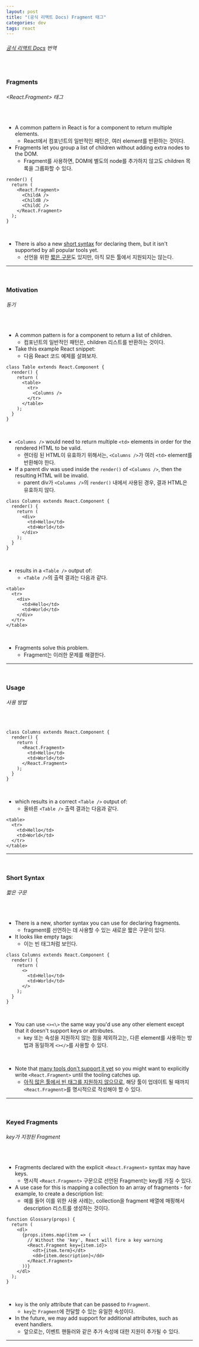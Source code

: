 ```yaml
---
layout: post
title: "(공식 리액트 Docs) Fragment 태그"
categories: dev
tags: react
---
```


###### [공식 리액트 Docs](https://reactjs.org/docs/fragments.html) 번역

<br>

### Fragments

###### \<React.Fragment> 태그

<br>

- A common pattern in React is for a component to return multiple elements.
  - React에서 컴포넌트의 일반적인 패턴은, 여러 element를 반환하는 것이다.
- Fragments let you group a list of children without adding extra nodes to the DOM.
  - Fragment를 사용하면, DOM에 별도의 node를 추가하지 않고도 children 목록을 그룹화할 수 있다.

```react
render() {
  return (
    <React.Fragment>
      <ChildA />
      <ChildB />
      <ChildC />
    </React.Fragment>
  );
}
```

<br>

- There is also a new [short syntax](https://reactjs.org/docs/fragments.html#short-syntax) for declaring them, but it isn't supported by all popular tools yet.
  - 선언을 위한 [짧은 구문](https://reactjs.org/docs/fragments.html#short-syntax)도 있지만, 아직 모든 툴에서 지원되지는 않는다.

------

<br>

### Motivation

###### 동기

<br>

- A common pattern is for a component to return a list of children.
  - 컴포넌트의 일반적인 패턴은, children 리스트를 반환하는 것이다.
- Take this example React snippet:
  - 다음 React 코드 예제를 살펴보자.

```react
class Table extends React.Component {
  render() {
    return (
      <table>
        <tr>
          <Columns />
        </tr>
      </table>
    );
  }
}
```

<br>

- `<Columns />` would need to return multiple `<td>` elements in order for the rendered HTML to be valid.
  - 렌더링 된 HTML이 유효하기 위해서는, `<Columns />`가 여러 `<td>` element를 반환해야 한다.
- If a parent div was used inside the `render()` of `<Columns />`, then the resulting HTML will be invalid.
  - parent div가 `<Columns />`의 `render()` 내에서 사용된 경우, 결과 HTML은 유효하지 않다.

```react
class Columns extends React.Component {
  render() {
    return (
      <div>
        <td>Hello</td>
        <td>World</td>
      </div>
    );
  }
}
```

<br>

- results in a `<Table />` output of:
  - `<Table />`의 출력 결과는 다음과 같다.

```react
<table>
  <tr>
    <div>
      <td>Hello</td>
      <td>World</td>
    </div>
  </tr>
</table>
```

<br>

- Fragments solve this problem.
  - Fragment는 이러한 문제를 해결한다.

------

<br>

### Usage

###### 사용 방법

<br>

```react
class Columns extends React.Component {
  render() {
    return (
      <React.Fragment>
        <td>Hello</td>
        <td>World</td>
      </React.Fragment>
    );
  }
}
```

<br>

- which results in a correct `<Table />` output of:
  - 올바른 `<Table />` 출력 결과는 다음과 같다.

```react
<table>
  <tr>
    <td>Hello</td>
    <td>World</td>
  </tr>
</table>
```

------

<br>

### Short Syntax

###### 짧은 구문

<br>

- There is a new, shorter syntax you can use for declaring fragments.
  - fragment를 선언하는 데 사용할 수 있는 새로운 짧은 구문이 있다.
- It looks like empty tags:
  - 이는 빈 태그처럼 보인다.

```react
class Columns extends React.Component {
  render() {
    return (
      <>
        <td>Hello</td>
        <td>World</td>
      </>
    );
  }
}
```

<br>

- You can use `<><\>` the same way you'd use any other element except that it doesn't support keys or attributes.
  - key 또는 속성을 지원하지 않는 점을 제외하고는, 다른 element를 사용하는 방법과 동일하게 `<></>`를 사용할 수 있다.

<br>

- Note that [many tools don't support it yet](https://reactjs.org/blog/2017/11/28/react-v16.2.0-fragment-support.html#support-for-fragment-syntax) so you might want to explicitly write `<React.Fragment>` until the tooling catches up.
  - [아직 많은 툴에서 빈 태그를 지원하지 않으므로](https://reactjs.org/blog/2017/11/28/react-v16.2.0-fragment-support.html#support-for-fragment-syntax), 해당 툴이 업데이트 될 때까지 `<React.Fragment>`를 명시적으로 작성해야 할 수 있다.

------

<br>

### Keyed Fragments

###### key가 지정된 Fragment

<br>

- Fragments declared with the explicit `<React.Fragment>` syntax may have keys.
  - 명시적 `<React.Fragment>` 구문으로 선언된 Fragment는 key를 가질 수 있다.
- A use case for this is mapping a collection to an array of fragments - for example, to create a description list:
  - 예를 들어 이를 위한 사용 사례는, collection을 fragment 배열에 매핑해서 description 리스트를 생성하는 것이다.

```react
function Glossary(props) {
  return (
    <dl>
      {props.items.map(item => (
        // Without the 'key', React will fire a key warning
        <React.Fragment key={item.id}>
          <dt>{item.term}</dt>
          <dd>{item.description}</dd>
        </React.Fragment>
      ))}
    </dl>
  );
}
```

<br>

- `key` is the only attribute that can be passed to `Fragment`.
  - `key`는 `Fragment`에 전달할 수 있는 유일한 속성이다.
- In the future, we may add support for additional attributes, such as event handlers.
  - 앞으로는, 이벤트 핸들러와 같은 추가 속성에 대한 지원이 추가될 수 있다.

------

<br>

<br>